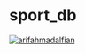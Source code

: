 # sport_db

[![arifahmadalfian](https://circleci.com/gh/arifahmadalfian/sport_db.svg?style=shield)](https://circleci.com/gh/arifahmadalfian/sport_db)
